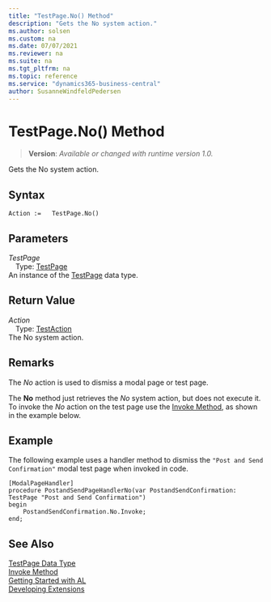 ```yaml
---
title: "TestPage.No() Method"
description: "Gets the No system action."
ms.author: solsen
ms.custom: na
ms.date: 07/07/2021
ms.reviewer: na
ms.suite: na
ms.tgt_pltfrm: na
ms.topic: reference
ms.service: "dynamics365-business-central"
author: SusanneWindfeldPedersen
---
```

[//]: # (START>DO_NOT_EDIT)
[//]: # (IMPORTANT:Do not edit any of the content between here and the END>DO_NOT_EDIT.)
[//]: # (Any modifications should be made in the .xml files in the ModernDev repo.)
# TestPage.No() Method
> **Version**: _Available or changed with runtime version 1.0._

Gets the No system action.


## Syntax
```AL
Action :=   TestPage.No()
```

## Parameters
*TestPage*  
&emsp;Type: [TestPage](testpage-data-type.md)  
An instance of the [TestPage](testpage-data-type.md) data type.  

## Return Value
*Action*  
&emsp;Type: [TestAction](../testaction/testaction-data-type.md)  
The No system action.


[//]: # (IMPORTANT: END>DO_NOT_EDIT)

## Remarks

The *No* action is used to dismiss a modal page or test page.

The **No** method just retrieves the *No* system action, but does not execute it. To invoke the *No* action on the test page use the [Invoke Method](../testaction/testaction-invoke-method.md), as shown in the example below. 

## Example

The following example uses a handler method to dismiss the `"Post and Send Confirmation"` modal test page when invoked in code.

```
[ModalPageHandler]
procedure PostandSendPageHandlerNo(var PostandSendConfirmation: TestPage "Post and Send Confirmation")
begin
    PostandSendConfirmation.No.Invoke;
end;
```

## See Also
[TestPage Data Type](testpage-data-type.md)  
[Invoke Method](../testaction/testaction-invoke-method.md)  
[Getting Started with AL](../../devenv-get-started.md)  
[Developing Extensions](../../devenv-dev-overview.md)
